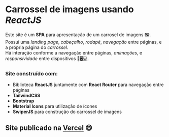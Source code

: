 # Carrossel de imagens usando *ReactJS*  
Este site é um **SPA** para apresentação de um carrosel de imagens 🖼️. <br/>
Possuí uma *landing page*, *cabeçalho*, *rodapé*, *navegação* entre páginas, e a própria página do *carrossel*. <br/>
Há interação conforme a navegação entre páginas, *animações*, e *responsividade* entre dispositivos 📱🖥️💻.
### Site construído com:
- Biblioteca **ReactJS** juntamente com **React Router** para navegação entre páginas 
- **TailwindCSS**
- **Bootstrap**
- **Material Icons** para utilização de ícones 
- **SwiperJS** para construção do carrossel de imagens

## Site publicado na [Vercel](https://photo-album-tailwind-fih5ztbqb-luca-merighi.vercel.app/) 😄

